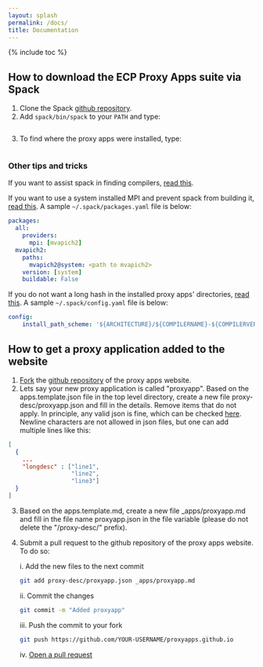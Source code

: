 ```yaml
---
layout: splash
permalink: /docs/
title: Documentation
---
```



{% include toc %}

## How to download the ECP Proxy Apps suite via Spack

1. Clone the Spack [github repository](https://github.com/LLNL/spack).
2. Add `spack/bin/spack` to your `PATH` and type:
```spack install --source ecp-proxy-apps
```
3. To find where the proxy apps were installed, type:
```spack cd ecp-proxy-apps
```

### Other tips and tricks

If you want to assist spack in finding compilers, [read this](http://spack.readthedocs.io/en/latest/getting_started.html#spack-compiler-find).

If you want to use a system installed MPI and prevent spack from building it,
[read this](http://spack.readthedocs.io/en/latest/build_settings.html#external-packages).
A sample `~/.spack/packages.yaml` file is below:
```yaml
packages:
  all:
    providers:
      mpi: [mvapich2]
  mvapich2:
    paths:
      mvapich2@system: <path to mvapich2>
    version: [system]
    buildable: False
```

If you do not want a long hash in the installed proxy apps' directories, [read
this](http://spack.readthedocs.io/en/latest/config_yaml.html#install-hash-length-and-install-path-scheme).
A sample `~/.spack/config.yaml` file is below:
```yaml
config:
    install_path_scheme: '${ARCHITECTURE}/${COMPILERNAME}-${COMPILERVER}/${PACKAGE}-${VERSION}'
```

## How to get a proxy application added to the website

1. [Fork](https://help.github.com/articles/fork-a-repo/) the [github
repository](http://github.com/proxyapps/proxyapps.github.io) of the proxy apps
website.
2. Lets say your new proxy application is called "proxyapp". Based on the
apps.template.json file in the top level directory, create a new file
proxy-desc/proxyapp.json and fill in the details. Remove items that do not
apply. In principle, any valid json is fine, which can be
checked [here](https://jsonlint.com/). Newline characters are not allowed in
json files, but one can add multiple lines like this:
```json
[
  { 
    ...
    "longdesc" : ["line1",
                  "line2",
                  "line3"]
  }
]     
```
3. Based on the apps.template.md, create a new file _apps/proxyapp.md and fill
in the file name proxyapp.json in the file variable (please do not delete the
"/proxy-desc/" prefix).
4. Submit a pull request to the github repository of the proxy apps website.
To do so:

      i. Add the new files to the next commit   
      ```sh
      git add proxy-desc/proxyapp.json _apps/proxyapp.md
      ```
      ii. Commit the changes
      ```sh
      git commit -m "Added proxyapp"
      ```
      iii. Push the commit to your fork
      ```sh
      git push https://github.com/YOUR-USERNAME/proxyapps.github.io
      ```
      iv. [Open a pull request](https://help.github.com/articles/creating-a-pull-request/)

